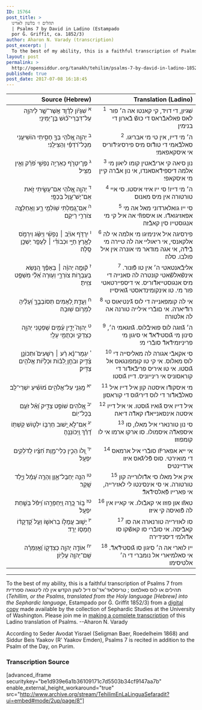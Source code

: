 ```yaml
---
ID: 15764
post_title: >
  תהלים ז׳ בלשון לאדינו
  | Psalms 7 by David in Ladino (Estampado
  por Ǧ. Griffit, ca. 1852/3)
author: Aharon N. Varady (transcription)
post_excerpt: |
  To the best of my ability, this is a faithful transcription of Psalms 7 from תהילים או לוס סאלמוס ; טריסלאד'אד'וס דיל לשון הקדש אין לה לינגואה ספרדית (<em>Tehillim, or the Psalms, translated from the Holy language [Hebrew] into the Sephardic language</em>, Estampado por Ǧ. Griffit 1852/3) from a <a href="http://digitalcollections.lib.washington.edu/cdm/compoundobject/collection/p16786coll3/id/2453/rec/">digital copy</a> made available by the collection of Sephardic Studies at the University of Washington. Please join me in <a href="https://he.wikisource.org/wiki/%D7%9E%D7%A4%D7%AA%D7%97:Tehilim,_o_los_Salmos,_trezladados_del_leshon_ha-%E1%B8%B3odesh_en_la_lingua_Sefaradit.pdf">making a complete transcription</a> of this Ladino translation of Psalms. --Aharon N. Varady
layout: post
permalink: >
  http://opensiddur.org/tanakh/tehilim/psalms-7-by-david-in-ladino-1852/
published: true
post_date: 2017-07-08 16:18:45
---
```

<table  class="copyright" style="margin-left: auto;margin-right: auto;" class="dragtable">
<thead><tr><th id="x" style="text-align: right;">Source (Hebrew)</th><th style="text-align: right;">Translation (Ladino)</th></tr></thead>
<tbody>
<tr><td style="vertical-align:top;" width="46%">
<div class="liturgy" style="text-align: right;"><span lang="he">
<sup>א</sup>&nbsp;שִׁגָּי֗וֹן 
לְדָ֫וִ֥ד 
אֲשֶׁר־שָׁ֥ר לַיהוָ֑ה עַל־דִּבְרֵי־כ֝֗וּשׁ בֶּן־יְמִינִֽי׃
</span></div></td>

<td style="vertical-align:top;" width="53%">
<div class="ladino" style="text-align: right;"><span lang="he">
<sup>1</sup>&nbsp; שׁגיון, 
די דויד, 
קי קאנטו אה ה׳ פור לאס פאלאבﬞראס די כושﬞ בﬞארון די בנימין׃
</span></div></td></tr>


<tr><td style="vertical-align:top;" width="46%">
<div class="liturgy" style="text-align: right;"><span lang="he">
<sup>ב</sup>&nbsp;יְהוָ֣ה אֱ֭לֹהַי 
בְּךָ֣ חָסִ֑יתִי 
הוֹשִׁיעֵ֥נִי מִכָּל־רֹ֝דְפַ֗י וְהַצִּילֵֽנִי׃
</span></div></td>

<td style="vertical-align:top;" width="53%">
<div class="ladino" style="text-align: right;"><span lang="he">
<sup>2</sup>&nbsp;ה׳ מי דייו, 
אין טי מי אבריגו. 
סאלבﬞאמי די טודﬞוס מיס פירסיגידﬞוריס אי איסקאפאמי׃
</span></div></td></tr>


<tr><td style="vertical-align:top;" width="46%">
<div class="liturgy" style="text-align: right;"><span lang="he">
<sup>ג</sup>&nbsp;פֶּן־יִטְרֹ֣ף כְּאַרְיֵ֣ה נַפְשִׁ֑י 
פֹּ֝רֵ֗ק וְאֵ֣ין מַצִּֽיל׃
</span></div></td>

<td style="vertical-align:top;" width="53%">
<div class="ladino" style="text-align: right;"><span lang="he">
<sup>3</sup>&nbsp;נון סיאה קי אריבﬞאטין קומו ליאון מי אלמה דיספידﬞאסאנדו, 
אי נון אבﬞרה קיין מי איסקאפי׃
</span></div></td></tr>


<tr><td style="vertical-align:top;" width="46%">
<div class="liturgy" style="text-align: right;"><span lang="he">
<sup>ד</sup>&nbsp;יְהוָ֣ה אֱ֭לֹהַי 
אִם־עָשִׂ֣יתִי זֹ֑את 
אִֽם־יֶשׁ־עָ֥וֶל בְּכַפָּֽי׃
</span></div></td>

<td style="vertical-align:top;" width="53%">
<div class="ladino" style="text-align: right;"><span lang="he">
<sup>4</sup>&nbsp;ה׳ מי דייו! 
סי ייו איזי איסטו. 
סי איי טורטורה אין מיס מאנוס׃
</span></div></td></tr>


<tr><td style="vertical-align:top;" width="46%">
<div class="liturgy" style="text-align: right;"><span lang="he">
<sup>ה</sup>&nbsp;אִם־גָּ֭מַלְתִּי שֽׁוֹלְמִ֥י רָ֑ע 
וָאֲחַלְּצָ֖ה צוֹרְרִ֣י רֵיקָֽם׃
</span></div></td>

<td style="vertical-align:top;" width="53%">
<div class="ladino" style="text-align: right;"><span lang="he">
<sup>5</sup>&nbsp;סי ייו גואלארדוני מאל אה מי אפאזיגואדﬞו. 
או איספוזﬞי אה איל קי מי אנגוסטייו סין קאבﬞזה׃
</span></div></td></tr>


<tr><td style="vertical-align:top;" width="46%">
<div class="liturgy" style="text-align: right;"><span lang="he">
<sup>ו</sup>&nbsp;יִֽרַדֹּ֥ף אוֹיֵ֨ב ׀ נַפְשִׁ֡י וְיַשֵּׂ֗ג 
וְיִרְמֹ֣ס לָאָ֣רֶץ חַיָּ֑י 
וּכְבוֹדִ֓י ׀ לֶעָפָ֖ר יַשְׁכֵּ֣ן סֶֽלָה׃
</span></div></td>

<td style="vertical-align:top;" width="53%">
<div class="ladino" style="text-align: right;"><span lang="he">
<sup>6</sup>&nbsp;פירסיגה איל אינימיגו מי אלמה אי לה אלקאנסי, 
אי ריאוליי אה לה טיירה מי בﬞידﬞה, 
אי אגה מודאר מי אונרה אין איל פולבו. סלה׃
</span></div></td></tr>


<tr><td style="vertical-align:top;" width="46%">
<div class="liturgy" style="text-align: right;"><span lang="he">
<sup>ז</sup>&nbsp;ק֘וּמָ֤ה יְהוָ֨ה ׀ בְּאַפֶּ֗ךָ הִ֭נָּשֵׂא 
בְּעַבְר֣וֹת צוֹרְרָ֑י 
וְע֥וּרָה אֵ֝לַ֗י 
מִשְׁפָּ֥ט צִוִּֽיתָ׃
</span></div></td>

<td style="vertical-align:top;" width="53%">
<div class="ladino" style="text-align: right;"><span lang="he">
<sup>7</sup>&nbsp;אליבﬞאנטאטי ה׳ אין טו פﬞונור. 
אינשﬞאלשﬞאטי קונטרה לה סאנייה די מיס אנגוסטייאדﬞוריס. 
אי דיספיירטאטי פור מי. 
טו אינקומינדאסטי גﬞואיסייו׃
</span></div></td></tr>


<tr><td style="vertical-align:top;" width="46%">
<div class="liturgy" style="text-align: right;"><span lang="he">
<sup>ח</sup>&nbsp;וַעֲדַ֣ת לְ֭אֻמִּים תְּסוֹבְבֶ֑ךָּ 
וְ֝עָלֶ֗יהָ לַמָּר֥וֹם שֽׁוּבָה׃
</span></div></td>

<td style="vertical-align:top;" width="53%">
<div class="ladino" style="text-align: right;"><span lang="he">
<sup>8</sup>&nbsp;אי לה קומפאנייה די לוס גﬞינטיאוס טי רודﬞיארה. 
אי םובﬞרי אילייה טורנה אה לה אלטורה׃
</span></div></td></tr>


<tr><td style="vertical-align:top;" width="46%">
<div class="liturgy" style="text-align: right;"><span lang="he">
<sup>ט</sup>&nbsp;יְהוָה֮ יָדִ֪ין עַ֫מִּ֥ים 
שָׁפְטֵ֥נִי יְהוָ֑ה 
כְּצִדְקִ֖י וּכְתֻמִּ֣י עָלָֽי׃
</span></div></td>

<td style="vertical-align:top;" width="53%">
<div class="ladino" style="text-align: right;"><span lang="he">
<sup>9</sup>&nbsp;ה׳ גﬞוזגה לוס פואיבﬞלוס. 
גﬞוזגאמי ה׳, 
סינון מי גﬞוסטידﬞאדﬞ אי סיגון מי פריניזמידﬞאדﬞ סובﬞרי מי׃
</span></div></td></tr>


<tr><td style="vertical-align:top;" width="46%">
<div class="liturgy" style="text-align: right;"><span lang="he">
<sup>י</sup>&nbsp;יִגְמָר־נָ֬א רַ֨ע ׀ רְשָׁעִים֮ 
וּתְכוֹנֵ֪ן צַ֫דִּ֥יק 
וּבֹחֵ֣ן לִ֭בּ֗וֹת וּכְלָי֗וֹת 
אֱלֹהִ֥ים צַדִּֽיק׃
</span></div></td>

<td style="vertical-align:top;" width="53%">
<div class="ladino" style="text-align: right;"><span lang="he">
<sup>10</sup>&nbsp;סי אקאבﬞי אגורה לה מאליסייה די לוס מאלוס. 
אי קי טו קומפונגאס אל גﬞוסטו. 
אי טו איריס פריבﬞאדﬞור די קוראסוניס אי רינייוניס. 
דייו גﬞוסטו׃
</span></div></td></tr>


<tr><td style="vertical-align:top;" width="46%">
<div class="liturgy" style="text-align: right;"><span lang="he">
<sup>יא</sup>&nbsp;מָֽגִנִּ֥י עַל־אֱלֹהִ֑ים מ֝וֹשִׁ֗יעַ יִשְׁרֵי־לֵֽב׃
</span></div></td>

<td style="vertical-align:top;" width="53%">
<div class="ladino" style="text-align: right;"><span lang="he">
<sup>11</sup>&nbsp;מי איסקודﬞו איסטה קון איל דייו איל סאלבﬞאדﬞור די לוס דיריגﬞוס די קוראסון׃
</span></div></td></tr>


<tr><td style="vertical-align:top;" width="46%">
<div class="liturgy" style="text-align: right;"><span lang="he">
<sup>יב</sup>&nbsp;אֱ֭לֹהִים שׁוֹפֵ֣ט צַדִּ֑יק 
וְ֝אֵ֗ל זֹעֵ֥ם בְּכָל־יֽוֹם׃
</span></div></td>

<td style="vertical-align:top;" width="53%">
<div class="ladino" style="text-align: right;"><span lang="he">
<sup>12</sup>&nbsp;איל דייו איס גﬞואיז גﬞוסטו. 
אי איל דייו איסטה אינסאנייאדﬞו קאדﬞה דיאה׃
</span></div></td></tr>


<tr><td style="vertical-align:top;" width="46%">
<div class="liturgy" style="text-align: right;"><span lang="he">
<sup>יג</sup>&nbsp;אִם־לֹ֣א יָ֭שׁוּב 
חַרְבּ֣וֹ יִלְט֑וֹשׁ 
קַשְׁתּ֥וֹ דָ֝רַ֗ךְ וַֽיְכוֹנְנֶֽהָ׃
</span></div></td>

<td style="vertical-align:top;" width="53%">
<div class="ladino" style="text-align: right;"><span lang="he">
<sup>13</sup>&nbsp;סי נון טורנארי איל מאלו, 
סו איספאדﬞה איסמולו. 
סו ארקו ארמו אי לו קומפוזו׃
</span></div></td></tr>


<tr><td style="vertical-align:top;" width="46%">
<div class="liturgy" style="text-align: right;"><span lang="he">
<sup>יד</sup>&nbsp;וְ֭לוֹ הֵכִ֣ין כְּלֵי־מָ֑וֶת 
חִ֝צָּ֗יו לְֽדֹלְקִ֥ים יִפְעָֽל׃
</span></div></td>

<td style="vertical-align:top;" width="53%">
<div class="ladino" style="text-align: right;"><span lang="he">
<sup>14</sup>&nbsp;אי ייא אפאריזﬞו סובﬞרי איל ארמאס די מואירטי. 
סוס פﬞליגﬞאס איזו ארדיינטיס׃
</span></div></td></tr>


<tr><td style="vertical-align:top;" width="46%">
<div class="liturgy" style="text-align: right;"><span lang="he">
<sup>טו</sup>&nbsp;הִנֵּ֥ה יְחַבֶּל־אָ֑וֶן 
וְהָרָ֥ה עָ֝מָ֗ל 
וְיָ֣לַד שָֽׁקֶר׃
</span></div></td>

<td style="vertical-align:top;" width="53%">
<div class="ladino" style="text-align: right;"><span lang="he">
<sup>15</sup>&nbsp;איק איל מאלו סי אדﬞולורייה קון טורטורה. 
אי סי אינסינטו לי לאזירייה, 
אי פארייו פﬞאלסידﬞאדﬞ׃
</span></div></td></tr>


<tr><td style="vertical-align:top;" width="46%">
<div class="liturgy" style="text-align: right;"><span lang="he">
<sup>טז</sup>&nbsp;בּ֣וֹר כָּ֭רָֽה וַֽיַּחְפְּרֵ֑הוּ 
וַ֝יִּפֹּ֗ל בְּשַׁ֣חַת יִפְעָֽל׃
</span></div></td>

<td style="vertical-align:top;" width="53%">
<div class="ladino" style="text-align: right;"><span lang="he">
<sup>16</sup>&nbsp;טאזﬞו און פוזו אי קאבﬞולו. 
אי קאייו אין לה פﬞואיסה קי איזו׃
</span></div></td></tr>


<tr><td style="vertical-align:top;" width="46%">
<div class="liturgy" style="text-align: right;"><span lang="he">
<sup>יז</sup>&nbsp;יָשׁ֣וּב עֲמָל֣וֹ בְרֹאשׁ֑וֹ 
וְעַ֥ל קָ֝דְקֳד֗וֹ חֲמָס֥וֹ יֵרֵֽד׃
</span></div></td>

<td style="vertical-align:top;" width="53%">
<div class="ladino" style="text-align: right;"><span lang="he">
<sup>17</sup>&nbsp;סו לאזירייה טורנארה אה סו קאבﬞיסה. 
אי סובﬞרי סו קאשﬞקו סו אדﬞולמי דיסנידירה׃
</span></div></td></tr>


<tr><td style="vertical-align:top;" width="46%">
<div class="liturgy" style="text-align: right;"><span lang="he">
<sup>יח</sup>&nbsp;אוֹדֶ֣ה יְהוָ֣ה כְּצִדְק֑וֹ 
וַ֝אֲזַמְּרָ֗ה שֵֽׁם־יְהוָ֥ה עֶלְיֽוֹן׃
</span></div></td>

<td style="vertical-align:top;" width="53%">
<div class="ladino" style="text-align: right;"><span lang="he">
<sup>18</sup>&nbsp;ייו לוארי אה ה׳ סיגון סו גﬞוסטידﬞאדﬞ. 
אי סאלמיארי אל נומברי די ה׳ אלטיסימו׃ 
</span></div></td>
</tr>
</tbody></table>

<hr />

To the best of my ability, this is a faithful transcription of Psalms 7 from תהילים או לוס סאלמוס ; טריסלאד'אד'וס דיל לשון הקדש אין לה לינגואה ספרדית (<em>Tehillim, or the Psalms, translated from the Holy language [Hebrew] into the Sephardic language</em>, Estampado por Ǧ. Griffit 1852/3) from a <a href="http://digitalcollections.lib.washington.edu/cdm/compoundobject/collection/p16786coll3/id/2453/rec/">digital copy</a> made available by the collection of Sephardic Studies at the University of Washington. Please join me in <a href="https://he.wikisource.org/wiki/%D7%9E%D7%A4%D7%AA%D7%97:Tehilim,_o_los_Salmos,_trezladados_del_leshon_ha-%E1%B8%B3odesh_en_la_lingua_Sefaradit.pdf">making a complete transcription</a> of this Ladino translation of Psalms. --Aharon N. Varady

According to Seder Avodat Yisrael (Seligman Baer, Roedelheim 1868) and Siddur Beis Yaakov (R' Yaakov Emden), Psalms 7 is recited in addition to the Psalm of the Day, on Purim.

<h3>Transcription Source</h3>

[advanced_iframe securitykey="be1d939e6a1b36109171c7d5503b34cf9147aa7b" enable_external_height_workaround="true" src="http://www.archive.org/stream/TehilimEnLaLinguaSefaradit?ui=embed#mode/2up/page/8"]